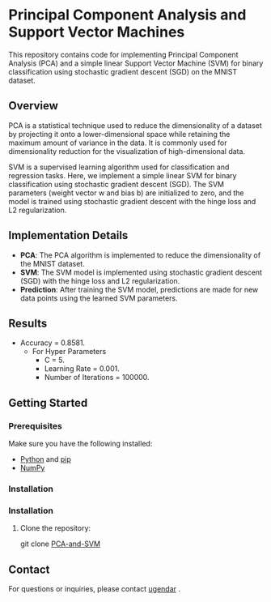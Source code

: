 # Principal Component Analysis and Support Vector Machines 

This repository contains code for implementing Principal Component Analysis (PCA) and a simple linear Support Vector Machine (SVM) for binary classification using stochastic gradient descent (SGD) on the MNIST dataset.

## Overview

PCA is a statistical technique used to reduce the dimensionality of a dataset by projecting it onto a lower-dimensional space while retaining the maximum amount of variance in the data. It is commonly used for dimensionality reduction for the visualization of high-dimensional data.

SVM is a supervised learning algorithm used for classification and regression tasks. Here, we implement a simple linear SVM for binary classification using stochastic gradient descent (SGD). The SVM parameters (weight vector w and bias b) are initialized to zero, and the model is trained using stochastic gradient descent with the hinge loss and L2 regularization.

## Implementation Details

- **PCA**: The PCA algorithm is implemented to reduce the dimensionality of the MNIST dataset.
- **SVM**: The SVM model is implemented using stochastic gradient descent (SGD) with the hinge loss and L2 regularization.
- **Prediction**: After training the SVM model, predictions are made for new data points using the learned SVM parameters.

## Results

- Accuracy =  0.8581.
    - For Hyper Parameters
        -  C = 5.
        -  Learning Rate = 0.001.
        -  Number of Iterations = 100000.
          

 
## Getting Started

### Prerequisites

Make sure you have the following installed:

- [Python](https://www.python.org/) and [pip](https://pip.pypa.io/)
- [NumPy](https://numpy.org/) 

### Installation

### Installation

1. Clone the repository:

   git clone [PCA-and-SVM](https://github.com/ugendar07/PCA-and-SVM.git)


## Contact
For questions or inquiries, please contact [ugendar](mailto:ugendar07@gmail.com) .

